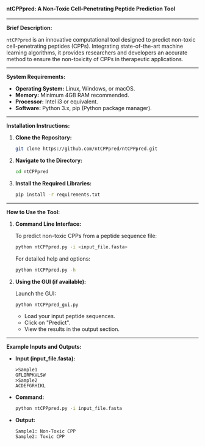 #### **ntCPPpred: A Non-Toxic Cell-Penetrating Peptide Prediction Tool**

---

**Brief Description:**

`ntCPPpred` is an innovative computational tool designed to predict non-toxic cell-penetrating peptides (CPPs). Integrating state-of-the-art machine learning algorithms, it provides researchers and developers an accurate method to ensure the non-toxicity of CPPs in therapeutic applications.

---

**System Requirements:**

- **Operating System:** Linux, Windows, or macOS.
- **Memory:** Minimum 4GB RAM recommended.
- **Processor:** Intel i3 or equivalent.
- **Software:** Python 3.x, pip (Python package manager).

---

**Installation Instructions:**

1. **Clone the Repository:**
    ```bash
    git clone https://github.com/ntCPPpred/ntCPPpred.git
    ```

2. **Navigate to the Directory:**
    ```bash
    cd ntCPPpred
    ```

3. **Install the Required Libraries:**
    ```bash
    pip install -r requirements.txt
    ```

---

**How to Use the Tool:**

1. **Command Line Interface:**

    To predict non-toxic CPPs from a peptide sequence file:
    ```bash
    python ntCPPpred.py -i <input_file.fasta>
    ```

    For detailed help and options:
    ```bash
    python ntCPPpred.py -h
    ```

2. **Using the GUI (if available):**

    Launch the GUI:
    ```bash
    python ntCPPpred_gui.py
    ```
    - Load your input peptide sequences.
    - Click on "Predict".
    - View the results in the output section.

---

**Example Inputs and Outputs:**

- **Input (input_file.fasta):**
    ```fasta
    >Sample1
    GFLIRPKVLSW
    >Sample2
    ACDEFGRHIKL
    ```

- **Command:**
    ```bash
    python ntCPPpred.py -i input_file.fasta
    ```

- **Output:**
    ```text
    Sample1: Non-Toxic CPP
    Sample2: Toxic CPP
    ```
